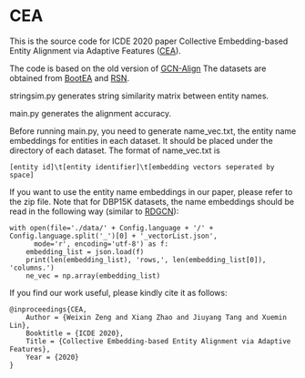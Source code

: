 # CEA

This is the source code for ICDE 2020 paper Collective Embedding-based Entity Alignment via Adaptive Features ([CEA](https://arxiv.org/abs/1912.08404)).

The code is based on the old version of [GCN-Align](https://github.com/1049451037/GCN-Align)
The datasets are obtained from [BootEA](https://github.com/nju-websoft/BootEA) and [RSN](https://github.com/nju-websoft/RSN).

stringsim.py generates string similarity matrix between entity names.

main.py generates the alignment accuracy. 

Before running main.py, you need to generate name_vec.txt, the entity name embeddings for entities in each dataset. 
It should be placed under the directory of each dataset.
The format of name_vec.txt is 
```
[entity id]\t[entity identifier]\t[embedding vectors seperated by space]
```

If you want to use the entity name embeddings in our paper, please refer to the zip file. Note that for DBP15K datasets, the name embeddings should be read in the following way (similar to [RDGCN](https://github.com/StephanieWyt/RDGCN)):
```
with open(file='./data/' + Config.language + '/' + Config.language.split('_')[0] + '_vectorList.json',
	  mode='r', encoding='utf-8') as f:
    embedding_list = json.load(f)
    print(len(embedding_list), 'rows,', len(embedding_list[0]), 'columns.')
    ne_vec = np.array(embedding_list)
```	    


If you find our work useful, please kindly cite it as follows:
```
@inproceedings{CEA,
	Author = {Weixin Zeng and Xiang Zhao and Jiuyang Tang and Xuemin Lin},
	Booktitle = {ICDE 2020},
	Title = {Collective Embedding-based Entity Alignment via Adaptive Features},
	Year = {2020}
}
```
